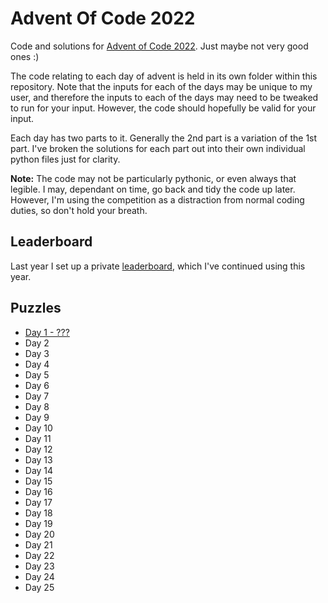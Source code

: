 # Advent Of Code 2022

Code and solutions for [Advent of Code 2022](http://adventofcode.com/2022).
Just maybe not very good ones :)

The code relating to each day of advent is held in its own folder within this
repository. Note that the inputs for each of the days may be unique to my
user, and therefore the inputs to each of the days may need to be tweaked to
run for your input. However, the code should hopefully be valid for your
input.

Each day has two parts to it. Generally the 2nd part is a variation of the 1st
part. I've broken the solutions for each part out into their own individual
python files just for clarity.

**Note:** The code may not be particularly pythonic, or even always that legible.
I may, dependant on time, go back and tidy the code up later. However, I'm
using the competition as a distraction from normal coding duties, so don't
hold your breath.

## Leaderboard

Last year I set up a private [leaderboard](leaderboard.json), which I've continued
using this year.

## Puzzles

  * [Day 1 - ???](./day_01/README.md)
  * Day 2
  * Day 3
  * Day 4
  * Day 5
  * Day 6
  * Day 7
  * Day 8
  * Day 9
  * Day 10
  * Day 11
  * Day 12
  * Day 13
  * Day 14
  * Day 15
  * Day 16
  * Day 17
  * Day 18
  * Day 19
  * Day 20
  * Day 21
  * Day 22
  * Day 23
  * Day 24
  * Day 25
